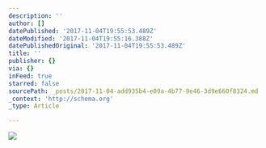 ```yaml
---
description: ''
author: []
datePublished: '2017-11-04T19:55:53.489Z'
dateModified: '2017-11-04T19:55:16.388Z'
datePublishedOriginal: '2017-11-04T19:55:53.489Z'
title: ''
publisher: {}
via: {}
inFeed: true
starred: false
sourcePath: _posts/2017-11-04-add935b4-e09a-4b77-9e46-3d9e660f8324.md
_context: 'http://schema.org'
_type: Article

---
```

![](https://the-grid-user-content.s3-us-west-2.amazonaws.com/b2cab769-a087-47de-ad5f-852143d607ff.jpg)